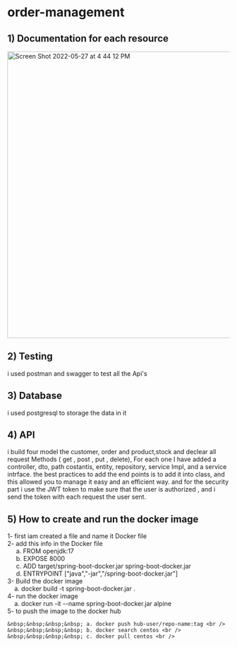 # order-management
## 1) Documentation for each resource 
<img width="649" alt="Screen Shot 2022-05-27 at 4 44 12 PM" src="https://user-images.githubusercontent.com/81861451/171474511-611d4df0-ba73-48bc-8cb3-b006658be747.png">


## 2) Testing 
i used postman and swagger to test all the Api's


## 3) Database
i used postgresql to storage the data in it




## 4) API
i build four model the customer, order and product,stock
and declear all request Methods ( get , post , put , delete), For each one I have added a controller, dto, path costantis, entity, repository, service Impl, and a service intrface.
the best practices to add the end points is to add it into class, and this allowed you to manage it easy and an efficient way.
and for the security part i use the JWT token to make sure that the user is authorized , and i send the token with each request the user sent.
 ## 5) How to create and run the docker image
  1- first iam created a file and name it Docker file <br />
  2- add this info in the Docker file <br />
&nbsp;&nbsp;&nbsp;&nbsp; a. FROM openjdk:17 <br />
&nbsp;&nbsp;&nbsp;&nbsp; b. EXPOSE 8000 <br />
&nbsp;&nbsp;&nbsp;&nbsp; c. ADD target/spring-boot-docker.jar spring-boot-docker.jar <br />
&nbsp;&nbsp;&nbsp;&nbsp; d. ENTRYPOINT ["java","-jar","/spring-boot-docker.jar"] <br />
3- Build the docker image <br />
&nbsp;&nbsp;&nbsp;&nbsp;a. docker build -t spring-boot-docker.jar .<br />
4- run the docker image <br />
&nbsp;&nbsp;&nbsp;&nbsp;a. docker run -it --name spring-boot-docker.jar alpine<br />
5- to push the image to the docker hub <br />
```
&nbsp;&nbsp;&nbsp;&nbsp; a. docker push hub-user/repo-name:tag <br /> 
&nbsp;&nbsp;&nbsp;&nbsp; b. docker search centos <br />
&nbsp;&nbsp;&nbsp;&nbsp; c. docker pull centos <br />
```

